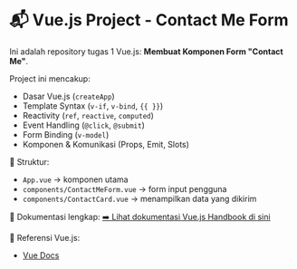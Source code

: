 # 📬 Vue.js Project - Contact Me Form

Ini adalah repository tugas 1 Vue.js: **Membuat Komponen Form "Contact Me"**.

Project ini mencakup:
- Dasar Vue.js (`createApp`)
- Template Syntax (`v-if`, `v-bind`, `{{ }}`)
- Reactivity (`ref`, `reactive`, `computed`)
- Event Handling (`@click`, `@submit`)
- Form Binding (`v-model`)
- Komponen & Komunikasi (Props, Emit, Slots)

📂 Struktur:
- `App.vue` → komponen utama
- `components/ContactMeForm.vue` → form input pengguna
- `components/ContactCard.vue` → menampilkan data yang dikirim

📄 Dokumentasi lengkap:
[➡️ Lihat dokumentasi Vue.js Handbook di sini](https://digtalentid.sharepoint.com/:w:/r/sites/devland/_layouts/15/Doc.aspx?sourcedoc=%7B72CB99A2-1EE4-4BE0-B562-B28A51775BCB%7D&file=1.%20basic%20vue.docx&action=default&mobileredirect=true)

🔗 Referensi Vue.js:
- [Vue Docs](https://vuejs.org/guide/introduction.html)